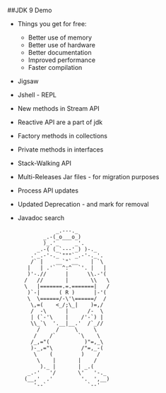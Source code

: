 ##JDK 9 Demo

+ Things you get for free:
    - Better use of memory
    - Better use of hardware
    - Better documentation
    - Improved performance
    - Faster compilation

+ Jigsaw
+ Jshell - REPL
+ New methods in Stream API
+ Reactive API are a part of jdk
+ Factory methods in collections
+ Private methods in interfaces
+ Stack-Walking API
+ Multi-Releases Jar files - for migration purposes 
+ Process API updates 
+ Updated Deprecation - and mark for removal
+ Javadoc search

                  _.---._
              _.-(_o___o_)
              )_.'_     _'.
            _.-( (_`---'_) )-._
          .'_.-'-._`"""`_.-'-._'.
          /` |    __`"`__    | `\
         |   | .'`  ^:^  `'. |   |
         )'-.//      |      \\.-'(
        /   //       |       \\   \
        \   |=======.=.=======|   /
         )`-|      ( R )      |-'(
         \  \======/-\'\======/  /
          \,=(    <_/;\_|    )=,/
          /  -\      |      /-  \
          | (`-'\    |    /'-`) |
          \\_`\  '.__|__.'  /`_//
            /     /     \     \
           /    /`       `\    \
          /_,="(           )"=,_\
          )-_,="\         /"=,_-(
           \    (         )    /
            \    |       |    /
             )._ |       | _.(
         _.-'   '/       \'   '-._
        (__,'  .'         '.  ',__)
           '--`             `--'